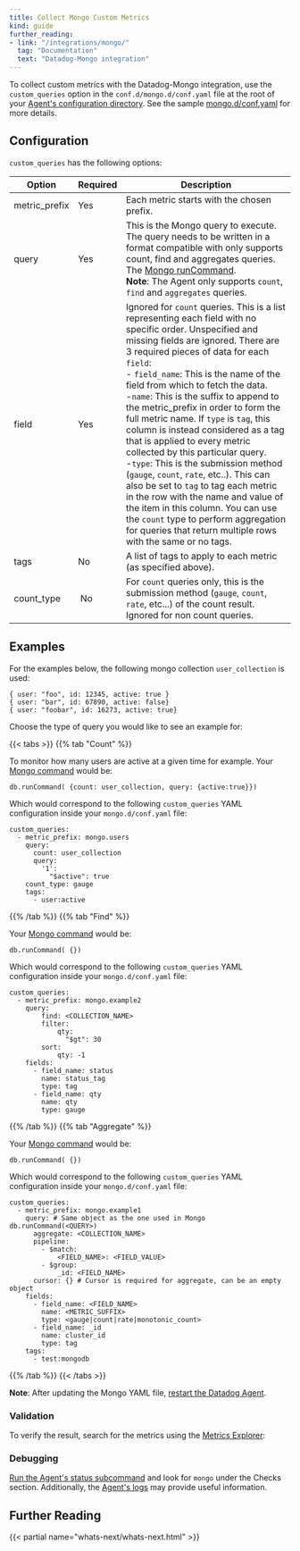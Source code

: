 ```yaml
---
title: Collect Mongo Custom Metrics
kind: guide
further_reading:
- link: "/integrations/mongo/"
  tag: "Documentation"
  text: "Datadog-Mongo integration"
---
```


To collect custom metrics with the Datadog-Mongo integration, use the `custom_queries` option in the `conf.d/mongo.d/conf.yaml` file at the root of your [Agent's configuration directory][1]. See the sample [mongo.d/conf.yaml][2] for more details.

## Configuration

`custom_queries` has the following options:

| Option        | Required | Description                                                                                                                                                                                                                                                                                                                                                                                                                                                                                                                                                                                                     |
|---------------|----------|-----------------------------------------------------------------------------------------------------------------------------------------------------------------------------------------------------------------------------------------------------------------------------------------------------------------------------------------------------------------------------------------------------------------------------------------------------------------------------------------------------------------------------------------------------------------------------------------------------------------|
| metric_prefix | Yes      | Each metric starts with the chosen prefix.                                                                                                                                                                                                                                                                                                                                                                                                                                                                                                                                                                      |
| query         | Yes      | This is the Mongo query to execute. The query needs to be written in a format compatible with only supports count, find and aggregates queries. The [Mongo runCommand][3]. <br> **Note**: The Agent only supports `count`, `find` and `aggregates` queries.                                                                                                                                                                                                                                                                                                                                                                                                                                                                                     |
| field       | Yes      |Ignored for `count` queries. This is a list representing each field with no specific order. Unspecified and missing fields are ignored. There are 3 required pieces of data for each `field`:<br> - `field_name`: This is the name of the field from which to fetch the data.<br> -`name`: This is the suffix to append to the metric_prefix in order to form the full metric name. If `type` is `tag`, this column is instead considered as a tag that is applied to every metric collected by this particular query. <br> -`type`: This is the submission method (`gauge`, `count`, `rate`, etc..). This can also be set to `tag` to tag each metric in the row with the name and value of the item in this column. You can use the `count` type to perform aggregation for queries that return multiple rows with the same or no tags. |
| tags          | No       | A list of tags to apply to each metric (as specified above).                                                                                                                                                                                                                                                                                                                                                                                                                                                                                                                                                    |
| count_type | No | For `count` queries only, this is the submission method (`gauge`, `count`, `rate`, etc...) of the count result. Ignored for non count queries. | 


## Examples

For the examples below, the following mongo collection `user_collection` is used:

```
{ user: "foo", id: 12345, active: true }
{ user: "bar", id: 67890, active: false}
{ user: "foobar", id: 16273, active: true}
```

Choose the type of query you would like to see an example for:

{{< tabs >}}
{{% tab "Count" %}}

To monitor how many users are active at a given time for example. Your [Mongo command][1] would be:

```
db.runCommand( {count: user_collection, query: {active:true}})
```

Which would correspond to the following `custom_queries` YAML configuration inside your `mongo.d/conf.yaml` file:

```
custom_queries:
  - metric_prefix: mongo.users
    query:
      count: user_collection
      query:
        '1':
          "$active": true
    count_type: gauge
    tags:
      - user:active
```

[1]: https://docs.mongodb.com/manual/reference/command
{{% /tab %}}
{{% tab "Find" %}}

Your [Mongo command][1] would be:

```
db.runCommand( {})
```

Which would correspond to the following `custom_queries` YAML configuration inside your `mongo.d/conf.yaml` file:

```
custom_queries:
  - metric_prefix: mongo.example2
    query:
        find: <COLLECTION_NAME>
        filter:
            qty:
              "$gt": 30
        sort:
            qty: -1
    fields:
      - field_name: status
        name: status_tag
        type: tag
      - field_name: qty
        name: qty
        type: gauge

```

[1]: https://docs.mongodb.com/manual/reference/command
{{% /tab %}}
{{% tab "Aggregate" %}}

Your [Mongo command][1] would be:
```
db.runCommand( {})
```

Which would correspond to the following `custom_queries` YAML configuration inside your `mongo.d/conf.yaml` file:

```
custom_queries:
  - metric_prefix: mongo.example1
    query: # Same object as the one used in Mongo db.runCommand(<QUERY>)
      aggregate: <COLLECTION_NAME>
      pipeline:
        - $match:
            <FIELD_NAME>: <FIELD_VALUE>
        - $group:
            _id: <FIELD_NAME>
      cursor: {} # Cursor is required for aggregate, can be an empty object
    fields:
      - field_name: <FIELD_NAME>
        name: <METRIC_SUFFIX>
        type: <gauge|count|rate|monotonic_count>
      - field_name: _id
        name: cluster_id
        type: tag
    tags:
      - test:mongodb
```

[1]: https://docs.mongodb.com/manual/reference/command
{{% /tab %}}
{{< /tabs >}}

**Note**: After updating the Mongo YAML file, [restart the Datadog Agent][4].

### Validation

To verify the result, search for the metrics using the [Metrics Explorer][5]:

### Debugging

[Run the Agent's status subcommand][6] and look for `mongo` under the Checks section. Additionally, the [Agent's logs][7] may provide useful information.

## Further Reading

{{< partial name="whats-next/whats-next.html" >}}

[1]: /agent/guide/agent-configuration-files/#agent-configuration-directory
[2]: https://github.com/DataDog/integrations-core/blob/master/mongo/datadog_checks/mongo/data/conf.yaml.example
[3]: https://docs.mongodb.com/manual/reference/command
[4]: /agent/guide/agent-commands/?tab=agentv6#restart-the-agent
[5]: /graphing/metrics/explorer
[6]: /agent/guide/agent-commands/#agent-status-and-information
[7]: /agent/guide/agent-log-files
